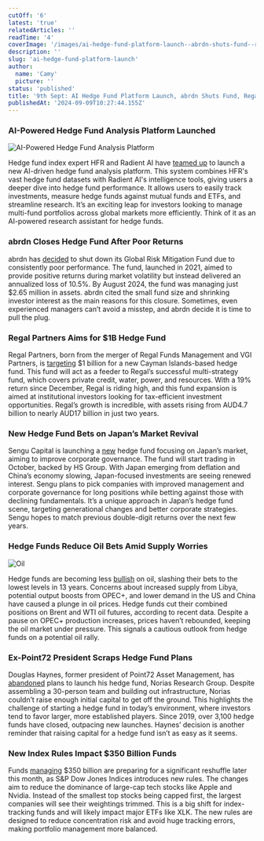 ```yaml
---
cutOff: '6'
latest: 'true'
relatedArticles: ''
readTime: '4'
coverImage: '/images/ai-hedge-fund-platform-launch--abrdn-shuts-fund--regal-targets-1b-1-E2MD.webp'
description: ''
slug: 'ai-hedge-fund-platform-launch'
author:
  name: 'Camy'
  picture: ''
status: 'published'
title: '9th Sept: AI Hedge Fund Platform Launch, abrdn Shuts Fund, Regal Targets $1B'
publishedAt: '2024-09-09T10:27:44.155Z'
---
```


### AI-Powered Hedge Fund Analysis Platform Launched

![AI-Powered Hedge Fund Analysis Platform](/images/ai-hedge-fund-platform-launch--abrdn-shuts-fund--regal-targets-1b-1-MwOT.webp)

Hedge fund index expert HFR and Radient AI have [teamed up](https://www.hedgeweek.com/hfr-and-radient-launch-ai-driven-hedge-fund-analysis-platform/) to launch a new AI-driven hedge fund analysis platform. This system combines HFR's vast hedge fund datasets with Radient AI's intelligence tools, giving users a deeper dive into hedge fund performance. It allows users to easily track investments, measure hedge funds against mutual funds and ETFs, and streamline research. It’s an exciting leap for investors looking to manage multi-fund portfolios across global markets more efficiently. Think of it as an AI-powered research assistant for hedge funds.

### abrdn Closes Hedge Fund After Poor Returns

abrdn has [decided](https://www.hedgeweek.com/abrdn-shuts-struggling-hedge-fund-amid-poor-performance/#:~:text=abrdn%20has%20closed%20its%20Global,report%20by%20the%20Financial%20Standard.) to shut down its Global Risk Mitigation Fund due to consistently poor performance. The fund, launched in 2021, aimed to provide positive returns during market volatility but instead delivered an annualized loss of 10.5%. By August 2024, the fund was managing just $2.65 million in assets. abrdn cited the small fund size and shrinking investor interest as the main reasons for this closure. Sometimes, even experienced managers can’t avoid a misstep, and abrdn decide it is time to pull the plug.

### Regal Partners Aims for $1B Hedge Fund

Regal Partners, born from the merger of Regal Funds Management and VGI Partners, is [targeting](https://www.hedgeweek.com/regal-partners-eyes-1bn-for-new-cayman-islands-fund/) $1 billion for a new Cayman Islands-based hedge fund. This fund will act as a feeder to Regal’s successful multi-strategy fund, which covers private credit, water, power, and resources. With a 19% return since December, Regal is riding high, and this fund expansion is aimed at institutional investors looking for tax-efficient investment opportunities. Regal’s growth is incredible, with assets rising from AUD4.7 billion to nearly AUD17 billion in just two years.

### New Hedge Fund Bets on Japan’s Market Revival

Sengu Capital is launching a [new](https://www.bnnbloomberg.ca/business/company-news/2024/09/08/new-hedge-fund-gains-backing-for-bets-on-japan-market-revival/) hedge fund focusing on Japan’s market, aiming to improve corporate governance. The fund will start trading in October, backed by HS Group. With Japan emerging from deflation and China’s economy slowing, Japan-focused investments are seeing renewed interest. Sengu plans to pick companies with improved management and corporate governance for long positions while betting against those with declining fundamentals. It’s a unique approach in Japan’s hedge fund scene, targeting generational changes and better corporate strategies. Sengu hopes to match previous double-digit returns over the next few years.

### Hedge Funds Reduce Oil Bets Amid Supply Worries

![Oil](/images/ai-hedge-fund-platform-launch--abrdn-shuts-fund--regal-targets-1b-2-cwNj.webp)

Hedge funds are becoming less [bullish](https://www.bnnbloomberg.ca/investing/2024/09/06/hedge-funds-slash-bets-on-an-oil-rally-to-lowest-ever-amid-rout/) on oil, slashing their bets to the lowest levels in 13 years. Concerns about increased supply from Libya, potential output boosts from OPEC+, and lower demand in the US and China have caused a plunge in oil prices. Hedge funds cut their combined positions on Brent and WTI oil futures, according to recent data. Despite a pause on OPEC+ production increases, prices haven’t rebounded, keeping the oil market under pressure. This signals a cautious outlook from hedge funds on a potential oil rally.

### Ex-Point72 President Scraps Hedge Fund Plans

Douglas Haynes, former president of Point72 Asset Management, has [abandoned](https://www.bnnbloomberg.ca/investing/2024/09/06/ex-point72-president-haynes-abandons-plan-to-start-hedge-fund/) plans to launch his hedge fund, Norias Research Group. Despite assembling a 30-person team and building out infrastructure, Norias couldn’t raise enough initial capital to get off the ground. This highlights the challenge of starting a hedge fund in today’s environment, where investors tend to favor larger, more established players. Since 2019, over 3,100 hedge funds have closed, outpacing new launches. Haynes’ decision is another reminder that raising capital for a hedge fund isn’t as easy as it seems.

### New Index Rules Impact $350 Billion Funds

Funds [managing](https://www.bnnbloomberg.ca/business/company-news/2024/09/06/funds-with-350-billion-are-exposed-to-sps-new-index-cap-rules/) $350 billion are preparing for a significant reshuffle later this month, as S&P Dow Jones Indices introduces new rules. The changes aim to reduce the dominance of large-cap tech stocks like Apple and Nvidia. Instead of the smallest top stocks being capped first, the largest companies will see their weightings trimmed. This is a big shift for index-tracking funds and will likely impact major ETFs like XLK. The new rules are designed to reduce concentration risk and avoid huge tracking errors, making portfolio management more balanced.